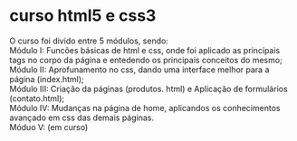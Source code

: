 # curso html5 e css3
O curso foi divido entre 5 módulos, sendo: <br>
Módulo I: Funcões básicas de html e css, onde foi aplicado as principais tags no corpo da página e entedendo os principais conceitos do mesmo;<br>
Módulo II: Aprofunamento no css, dando uma interface melhor para a página (index.html);<br>
Módulo III: Criação da páginas (produtos. html) e Aplicação de formulários (contato.html);<br>
Módulo IV: Mudanças na página de home, aplicandos os conhecimentos avançado em css das demais páginas.<br>
Móduo V: (em curso)<br>
